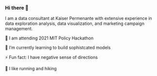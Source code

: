 ### Hi there 👋
I am a data consultant at Kaiser Permenante with extensive experience in data exploration analysis, data visualization, and marketing campaign management.

🔭 I am attending 2021 MIT Policy Hackathon

🌱 I’m currently learning to build sophistcated models

⚡ Fun fact: I have negative sense of directions

💖 I like running and hiking
<!--
**SunshineLAData/SunshineLAData** is a ✨ _special_ ✨ repository because its `README.md` (this file) appears on your GitHub profile.

Here are some ideas to get you started:

🔭 I’m currently working on completing a Kaggle project about predicting house prices
🌱 I’m currently learning to build sophistcated models
⚡ Fun fact: I have negative sense of directions
-->

